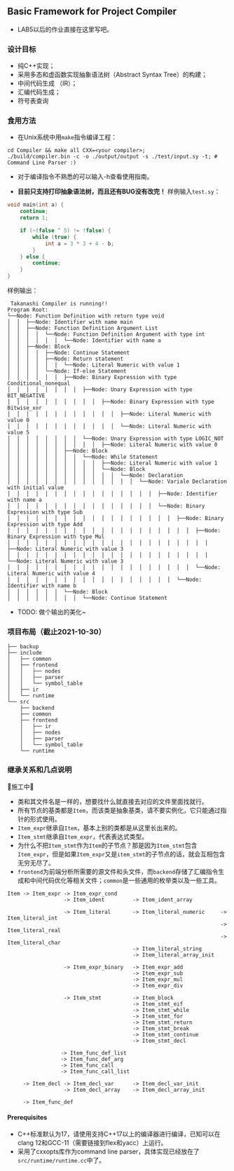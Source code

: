 ## Basic Framework for Project Compiler

* LAB5以后的作业直接在这里写吧。

### 设计目标
* 纯C++实现；
* 采用多态和虚函数实现抽象语法树（Abstract Syntax Tree）的构建；
* 中间代码生成 （IR）；
* 汇编代码生成；
* 符号表查询

### 食用方法
* 在Unix系统中用`make`指令编译工程：
```shell
cd Compiler && make all CXX=<your compiler>;
./build/compiler.bin -c -o ./output/output -s ./test/input.sy -t; # Command Line Parser :)
```
* 对于编译指令不熟悉的可以输入-h查看使用指南。

* **目前只支持打印抽象语法树，而且还有BUG没有改完！** 
样例输入`test.sy`：
```c++
void main(int a) {
    continue;
    return 1;

    if (~(false ^ 5) != !false) {
        while (true) {
            int a = 3 * 3 + 4 - b;
        }
    } else {
        continue;
    }
}
```
样例输出：
```
 Takanashi Compiler is running!! 
Program Root: 
└──Node: Function Definition with return type void
│  │  ├──Node: Identifier with name main
│  │  ├──Node: Function Definition Argument List
│  │  │  │  └──Node: Function Definition Argument with type int
│  │  │  │  │  │  └──Node: Identifier with name a
│  │  ├──Node: Block
│  │  │  │  ├──Node: Continue Statement
│  │  │  │  ├──Node: Return statement
│  │  │  │  │  │  └──Node: Literal Numeric with value 1
│  │  │  │  └──Node: If-else Statement
│  │  │  │  │  │  ├──Node: Binary Expression with type Conditional_nonequal
│  │  │  │  │  │  │  │  ├──Node: Unary Expression with type BIT_NEGATIVE
│  │  │  │  │  │  │  │  │  │  ├──Node: Binary Expression with type Bitwise_xor
│  │  │  │  │  │  │  │  │  │  │  │  ├──Node: Literal Numeric with value 0
│  │  │  │  │  │  │  │  │  │  │  │  └──Node: Literal Numeric with value 5
│  │  │  │  │  │  │  │  └──Node: Unary Expression with type LOGIC_NOT
│  │  │  │  │  │  │  │  │  │  ├──Node: Literal Numeric with value 0
│  │  │  │  │  │  ├──Node: Block
│  │  │  │  │  │  │  │  └──Node: While Statement
│  │  │  │  │  │  │  │  │  │  ├──Node: Literal Numeric with value 1
│  │  │  │  │  │  │  │  │  │  └──Node: Block
│  │  │  │  │  │  │  │  │  │  │  │  └──Node: Declaration
│  │  │  │  │  │  │  │  │  │  │  │  │  │  └──Node: Variale Declaration with initial value
│  │  │  │  │  │  │  │  │  │  │  │  │  │  │  │  ├──Node: Identifier with name a
│  │  │  │  │  │  │  │  │  │  │  │  │  │  │  │  └──Node: Binary Expression with type Sub
│  │  │  │  │  │  │  │  │  │  │  │  │  │  │  │  │  │  ├──Node: Binary Expression with type Add
│  │  │  │  │  │  │  │  │  │  │  │  │  │  │  │  │  │  │  │  ├──Node: Binary Expression with type Mul
│  │  │  │  │  │  │  │  │  │  │  │  │  │  │  │  │  │  │  │  │  │  ├──Node: Literal Numeric with value 3
│  │  │  │  │  │  │  │  │  │  │  │  │  │  │  │  │  │  │  │  │  │  └──Node: Literal Numeric with value 3
│  │  │  │  │  │  │  │  │  │  │  │  │  │  │  │  │  │  │  │  └──Node: Literal Numeric with value 4
│  │  │  │  │  │  │  │  │  │  │  │  │  │  │  │  │  │  └──Node: Identifier with name b
│  │  │  │  │  │  └──Node: Block
│  │  │  │  │  │  │  │  └──Node: Continue Statement
```

* TODO: 做个输出的美化~

### 项目布局（截止2021-10-30）
```
├── backup
├── include
│   ├── common
│   ├── frontend
│   │   ├── nodes
│   │   ├── parser
│   │   └── symbol_table
│   ├── ir
│   └── runtime
└── src
    ├── backend
    ├── common
    ├── frontend
    │   ├── ir
    │   ├── nodes
    │   ├── parser
    │   └── symbol_table
    └── runtime
```

### 继承关系和几点说明
🚧施工中🚧
* 类和其文件名是一样的，想要找什么就直接去对应的文件里面找就行。
* 所有节点的基类都是`Item`，而该类是抽象基类，请不要实例化，它只能通过指针的形式使用。
* `Item_expr`继承自`Item`，基本上别的类都是从这里长出来的。
* `Item_stmt`继承自`Item_expr`，代表表达式类型。
* 为什么不把`Item_stmt`作为`Item`的子节点？那是因为`Item_stmt`包含`Item_expr`，但是如果`Item_expr`又是`item_stmt`的子节点的话，就会互相包含无穷无尽了。
* `frontend`为前端分析所需要的源文件和头文件，而`backend`存储了汇编指令生成和中间代码优化等相关文件；`common`是一些通用的枚举类以及一些工具。

```
Item -> Item_expr -> Item_expr_cond
                  -> Item_ident         -> Item_ident_array

                  -> Item_literal       -> Item_literal_numeric     -> Item_literal_int
                                                                    -> Item_literal_real
                                                                    -> Item_literal_char
                                        -> Item_literal_string
                                        -> Item_literal_array_init

                  -> Item_expr_binary   -> Item_expr_add
                                        -> Item_expr_sub
                                        -> Item_expr_mul
                                        -> Item_expr_div
                                                
                  -> Item_stmt          -> Item_block
                                        -> Item_stmt_eif
                                        -> Item_stmt_while
                                        -> Item_stmt_for
                                        -> Item_stmt_return
                                        -> Item_stmt_break
                                        -> Item_stmt_continue
                                        -> Item_stmt_decl
                 
                 -> Item_func_def_list
                 -> Item_func_def_arg
                 -> Item_func_call
                 -> Item_func_call_list

     -> Item_decl -> Item_decl_var      -> Item_decl_var_init
                  -> Item_decl_array    -> Item_decl_array_init

     -> Item_func_def
```

#### Prerequisites
* C++标准默认为17，请使用支持C++17以上的编译器进行编译，已知可以在clang 12和GCC-11（需要链接到flex和yacc）上运行。
* 采用了cxxopts库作为command line parser，具体实现已经放在了`src/runtime/runtime.cc`中了。